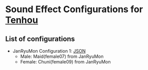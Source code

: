 # Sound Effect Configurations for [Tenhou](https://tenhou.net)

## List of configurations

- JanRyuMon Configuration 1: [JSON]("/JanRyuMon1.json")
    - Male: Maid(female07) from JanRyuMon
    - Female: Chuni(female09) from JanRyuMon
